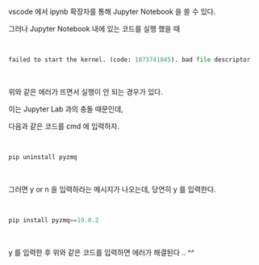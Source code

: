 <br>

vscode 에서 ipynb 확장자를 통해 Jupyter Notebook 을 쓸 수 있다.

그러나 Jupyter Notebook 내에 있는 코드를 실행 했을 때 

<br>

```py
failed to start the kernel. (code: 1073741845). bad file descriptor
```

<br>

위와 같은 에러가 뜨면서 실행이 안 되는 경우가 있다.

이는 Jupyter Lab 과의 충돌 때문인데,

다음과 같은 코드를 cmd 에 입력하자.

<br>

```py
pip uninstall pyzmq
```

<br>

그러면 y or n 을 입력하라는 메시지가 나오는데, 당연히 y 를 입력한다.

<br>

```py
pip install pyzmq==19.0.2
```

<br>

y 를 입력한 후 위와 같은 코드를 입력하면 에러가 해결된다 .. ^^
